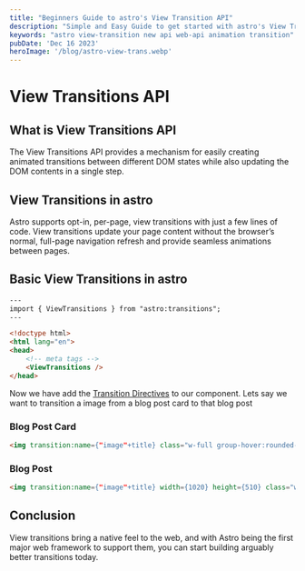 ```yaml
---
title: "Beginners Guide to astro's View Transition API"
description: "Simple and Easy Guide to get started with astro's View Transition API"
keywords: "astro view-transition new api web-api animation transition"
pubDate: 'Dec 16 2023'
heroImage: '/blog/astro-view-trans.webp'
---
```



# View Transitions API

## What is View Transitions API

The View Transitions API provides a mechanism for easily creating animated transitions between different DOM states while also updating the DOM contents in a single step.

## View Transitions in astro

Astro supports opt-in, per-page, view transitions with just a few lines of code. View transitions update your page content without the browser’s normal, full-page navigation refresh and provide seamless animations between pages.

## Basic View Transitions in astro

```html
---
import { ViewTransitions } from "astro:transitions";
---

<!doctype html>
<html lang="en">
<head>
	<!-- meta tags -->
	<ViewTransitions />
</head>
```


Now we have add the [Transition Directives](https://docs.astro.build/en/guides/view-transitions/#transition-directives) to our component.
Lets say we want to transition a image from a blog post card to that blog post

### Blog Post Card

```html
<img transition:name={"image"+title} class="w-full group-hover:rounded-xl group-hover:scale-[1.04] rounded-t-2xl" src={heroImage} alt={title} />
```

### Blog Post


```html
<img transition:name={"image"+title} width={1020} height={510} class="w-full md:w-10/12 mx-auto rounded-2xl"src={heroImage} alt={title} />
```

## Conclusion
View transitions bring a native feel to the web, and with Astro being the first major web framework to support them, you can start building arguably better transitions today.